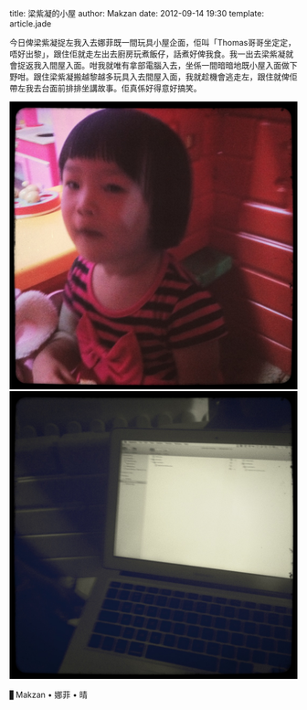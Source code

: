 title: 梁紫凝的小屋
author: Makzan
date: 2012-09-14 19:30
template: article.jade

今日俾梁紫凝捉左我入去娜菲既一間玩具小屋企面，佢叫「Thomas哥哥坐定定，唔好出黎」，跟住佢就走左出去廚房玩煮飯仔，話煮好俾我食。我一出去梁紫凝就會捉返我入間屋入面。咁我就唯有拿部電腦入去，坐係一間暗暗地既小屋入面做下野咁。跟住梁紫凝搬越黎越多玩具入去間屋入面，我就趁機會逃走左，跟住就俾佢帶左我去台面前排排坐講故事。佢真係好得意好搞笑。

![image](maxie-leung.jpg)
![image](working-inside-a-toy-house.jpg)

▋Makzan • 娜菲 • 晴

